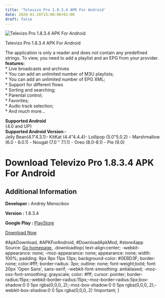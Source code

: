 ```yaml
---
title: 'Televizo Pro 1.8.3.4 APK For Android'
date: 2020-01-26T15:00:00+01:00
draft: false
---
```


![Televizo Pro 1.8.3.4 APK For Android](https://i0.wp.com/apkhome.net/wp-content/uploads/2020/01/Televizo-Pro-1.8.3.4.png "Televizo Pro 1.8.3.4 APK For Android")

  

Televizo Pro 1.8.3.4 APK For Android

The application is only a reader and does not contain any predefined strings. To view, you need to add a playlist and an EPG from your provider.  
**features:**  
\* Live broadcasts and archives  
\* You can add an unlimited number of M3U playlists;  
\* You can add an unlimited number of EPG XML;  
\* Support for different flows  
\* Sorting and searching;  
\* Parental control;  
\* Favorites;  
\* Audio track selection;  
\* And much more...

**Supported Android**  
{4.0 and UP}  
**Supported Android Version**:-  
Jelly Bean(4.1"4.3.1)- KitKat (4.4"4.4.4)- Lollipop (5.0"5.0.2) - Marshmallow (6.0 - 6.0.1) - Nougat (7.0 " 7.1.1) - Oreo (8.0-8.1) - Pie (9.0)

Download Televizo Pro 1.8.3.4 APK For Android
=============================================

Additional Information
----------------------

**Developer :** Andrey Menscikov

**Version :** 1.8.3.4

**Google Play :** [PlayStore](https://play.google.com/store/apps/details?id=com.ottplay.ottplay&hl=en)

  

[Download Now](https://store4app.co/post/televizo-pro-1-8-3-4-apk-for-android_1580047059)

  
#ApkDownload, #APKForAndroid, #DownloadApkMod, #store4app  
Source: [Go homepage.](https://store4app.co/post/televizo-pro-1-8-3-4-apk-for-android_1580047059) .downloadtop{ text-align:center; -webkit-appearance: none; -moz-appearance: none; appearance: none; width: 100%; padding: 9px 9px 11px 13px; background-color: #0EBD3F; border: none; color:#fff; border-radius: 3px; outline: none; font-weight;bold; font: 20px 'Open Sans', sans-serif; -webkit-font-smoothing: antialiased; -moz-osx-font-smoothing: grayscale; color: #fff; cursor: pointer; border-radius:15px;-webkit-border-radius:15px;-moz-border-radius:5px;box-shadow:0 0 5px rgba(0,0,0,.2);-moz-box-shadow:0 0 5px rgba(0,0,0,.2);-webkit-box-shadow:0 0 5px rgba(0,0,0,.2) !important; }